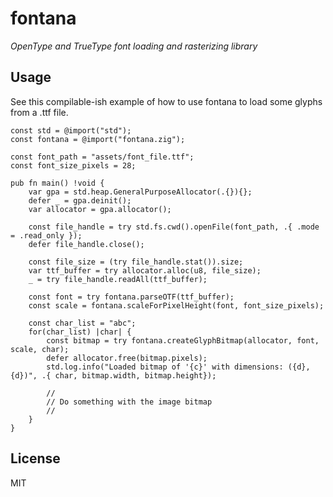 # fontana

*OpenType and TrueType font loading and rasterizing library*

## Usage

See this compilable-ish example of how to use fontana to load some glyphs from a .ttf file.

    const std = @import("std");
    const fontana = @import("fontana.zig");

    const font_path = "assets/font_file.ttf";
    const font_size_pixels = 28;

    pub fn main() !void {
        var gpa = std.heap.GeneralPurposeAllocator(.{}){};
        defer _ = gpa.deinit();
        var allocator = gpa.allocator();

        const file_handle = try std.fs.cwd().openFile(font_path, .{ .mode = .read_only });
        defer file_handle.close();

        const file_size = (try file_handle.stat()).size;
        var ttf_buffer = try allocator.alloc(u8, file_size);
        _ = try file_handle.readAll(ttf_buffer);

        const font = try fontana.parseOTF(ttf_buffer);
        const scale = fontana.scaleForPixelHeight(font, font_size_pixels);

        const char_list = "abc";
        for(char_list) |char| {
            const bitmap = try fontana.createGlyphBitmap(allocator, font, scale, char);
            defer allocator.free(bitmap.pixels);
            std.log.info("Loaded bitmap of '{c}' with dimensions: ({d}, {d})", .{ char, bitmap.width, bitmap.height});

            //
            // Do something with the image bitmap
            //
        }
    }

## License

MIT